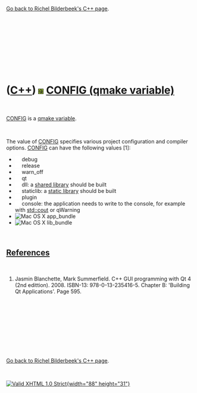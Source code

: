 

[Go back to Richel Bilderbeek's C++ page](Cpp.htm).

 

 

 

 

 

([C++](Cpp.htm)) ![Qt](PicQt.png) [CONFIG (qmake variable)](CppQmakeConfig.htm)
===============================================================================

 

[CONFIG](CppQmakeConfig.htm) is a [qmake
variable](CppQmakeVariable.htm).

 

The value of [CONFIG](CppQmakeConfig.htm) specifies various project
configuration and compiler options. [CONFIG](CppQmakeConfig.htm) can
have the following values \[1\]:

-   ![ ](PicSpacer.png) debug
-   ![ ](PicSpacer.png) release
-   ![ ](PicSpacer.png) warn\_off
-   ![ ](PicSpacer.png) qt
-   ![ ](PicSpacer.png) dll: a [shared library](CppSharedLibrary.htm)
    should be built
-   ![ ](PicSpacer.png) staticlib: a [static
    library](CppStaticLibrary.htm) should be built
-   ![ ](PicSpacer.png) plugin
-   ![ ](PicSpacer.png) console: the application needs to write to the
    console, for example with [std::cout](CppCout.htm) or qWarning
-   ![Mac OS X](PicMacOsX.png) app\_bundle
-   ![Mac OS X](PicMacOsX.png) lib\_bundle

 

[References](CppReferences.htm)
-------------------------------

 

1.  Jasmin Blanchette, Mark Summerfield. C++ GUI programming with Qt 4
    (2nd edittion). 2008. ISBN-13: 978-0-13-235416-5. Chapter B:
    'Building Qt Applications'. Page 595.

 

 

 

 

 

[Go back to Richel Bilderbeek's C++ page](Cpp.htm).



 

[![Valid XHTML 1.0 Strict](valid-xhtml10.png){width="88"
height="31"}](http://validator.w3.org/check?uri=referer)

